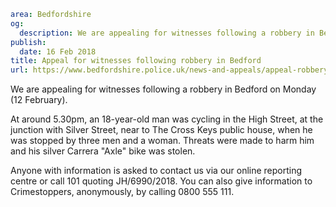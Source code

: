 ```yaml
area: Bedfordshire
og:
  description: We are appealing for witnesses following a robbery in Bedford on Monday (12 February).
publish:
  date: 16 Feb 2018
title: Appeal for witnesses following robbery in Bedford
url: https://www.bedfordshire.police.uk/news-and-appeals/appeal-robbery-bedford-16feb2018
```

We are appealing for witnesses following a robbery in Bedford on Monday (12 February).

At around 5.30pm, an 18-year-old man was cycling in the High Street, at the junction with Silver Street, near to The Cross Keys public house, when he was stopped by three men and a woman. Threats were made to harm him and his silver Carrera "Axle" bike was stolen.

Anyone with information is asked to contact us via our online reporting centre or call 101 quoting JH/6990/2018. You can also give information to Crimestoppers, anonymously, by calling 0800 555 111.
